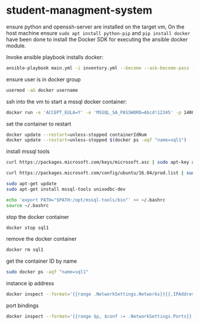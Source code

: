 # student-managment-system

ensure python and openssh-server are installed on the target vm,
On the host machine ensure `sudo apt install python-pip` and `pip install docker` have been done to install the Docker SDK for executing the ansible docker module.

Invoke ansible playbook installs docker:
```bash
ansible-playbook main.yml -i inventory.yml --become --ask-become-pass --ask-vault-pass --ask-pass --user username
```

ensure user is in docker group
```bash
usermod -aG docker username
```

ssh into the vm to start a mssql docker container:
```bash
docker run -e 'ACCEPT_EULA=Y' -e 'MSSQL_SA_PASSWORD=Abcd!12345' -p 1400:1433 --name sql1 -d microsoft/mssql-server-linux:2017-latest
```

set the container to restart
```bash
docker update --restart=unless-stopped containerIdNum
docker update --restart=unless-stopped $(docker ps -aqf "name=sql1")
```

install mssql tools
```bash
curl https://packages.microsoft.com/keys/microsoft.asc | sudo apt-key add -

curl https://packages.microsoft.com/config/ubuntu/16.04/prod.list | sudo tee /etc/apt/sources.list.d/msprod.list

sudo apt-get update 
sudo apt-get install mssql-tools unixodbc-dev

echo 'export PATH="$PATH:/opt/mssql-tools/bin"' >> ~/.bashrc
source ~/.bashrc
```
stop the docker container
```bash
docker stop sql1
```

remove the docker container
```bash 
docker rm sql1
```
get the container ID by name
``` bash
sudo docker ps -aqf "name=sql1"
```
instance ip address 
```bash
docker inspect --format='{{range .NetworkSettings.Networks}}{{.IPAddress}}{{end}}' $(docker ps -aqf "name=sql1")
```

port bindings
```bash
docker inspect --format='{{range $p, $conf := .NetworkSettings.Ports}} {{$p}} -> {{(index $conf 0).HostPort}} {{end}}' $(docker ps -aqf "name=sql1")
```